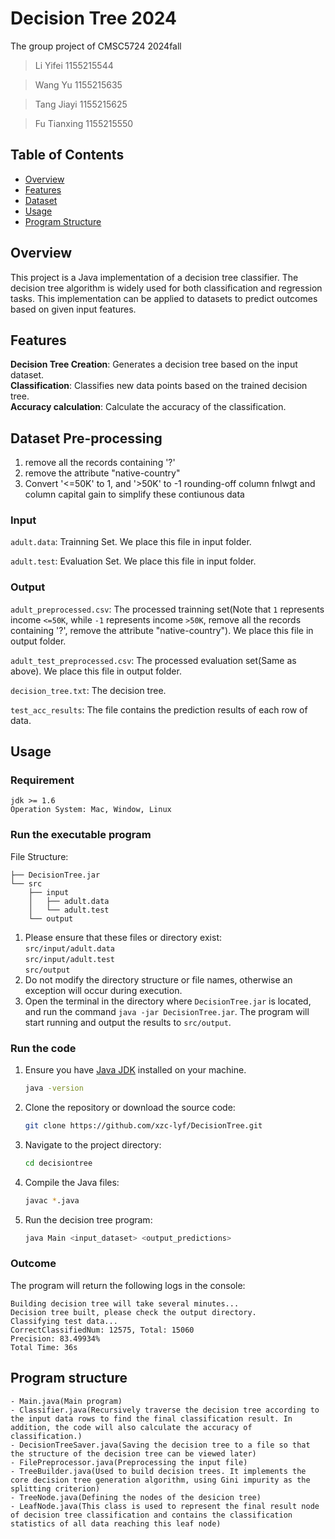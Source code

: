 
# Decision Tree 2024
The group project of CMSC5724 2024fall
>    Li Yifei 1155215544

>    Wang Yu 1155215635

>    Tang Jiayi 1155215625

>    Fu Tianxing 1155215550

## Table of Contents

- [Overview](#overview)
- [Features](#features)
- [Dataset](#dataset)
- [Usage](#usage)
- [Program Structure](#program-structure)

## Overview
This project is a Java implementation of a decision tree classifier. The decision tree algorithm is widely used for both classification and regression tasks. This implementation can be applied to datasets to predict outcomes based on given input features.

## Features
**Decision Tree Creation**: Generates a decision tree based on the input dataset.<br>
**Classification**: Classifies new data points based on the trained decision tree.<br>
**Accuracy calculation**: Calculate the accuracy of the classification.

## Dataset Pre-processing

1. remove all the records containing '?'
2. remove the attribute "native-country"
3. Convert '<=50K' to 1, and '>50K' to -1
rounding-off column fnlwgt and column capital gain to simplify these contiunous data

### Input
`adult.data`:
Trainning Set. We place this file in input folder.

`adult.test`:
Evaluation Set. We place this file in input folder.

### Output
`adult_preprocessed.csv`:
The processed trainning set(Note that `1` represents income `<=50K`, while `-1` represents income `>50K`,  remove all the records containing '?', remove the attribute "native-country"). We place this file in output folder.

`adult_test_preprocessed.csv`:
The processed evaluation set(Same as above). We place this file in output folder.

`decision_tree.txt`:
The decision tree.

`test_acc_results`:
The file contains the prediction results of each row of data.


## Usage

### Requirement
```
jdk >= 1.6
Operation System: Mac, Window, Linux
```

### Run the executable program
File Structure:<br>

```
├── DecisionTree.jar
└── src
    ├── input
    │   ├── adult.data
    │   └── adult.test
    └── output
```


1. Please ensure that these files or directory exist: <br>
 `src/input/adult.data` <br>
 `src/input/adult.test` <br>
 `src/output` 
2. Do not modify the directory structure or file names, otherwise an exception will occur during execution. 
3. Open the terminal in the directory where `DecisionTree.jar` is located, and run the command `java -jar DecisionTree.jar`. The program will start running and output the results to `src/output`.

### Run the code

1. Ensure you have [Java JDK](https://www.oracle.com/java/technologies/javase-downloads.html) installed on your machine.
   ```bash
   java -version
2. Clone the repository or download the source code:
   ```bash
   git clone https://github.com/xzc-lyf/DecisionTree.git
3. Navigate to the project directory:
	```bash
	cd decisiontree
4. Compile the Java files:
	```bash
	javac *.java
5. Run the decision tree program:
	```bash
	java Main <input_dataset> <output_predictions>
 
### Outcome
The program will return the following logs in the console:

```
Building decision tree will take several minutes...
Decision tree built, please check the output directory.
Classifying test data...
CorrectClassifiedNum: 12575, Total: 15060
Precision: 83.49934%
Total Time: 36s
```

## Program structure
```
- Main.java(Main program)
- Classifier.java(Recursively traverse the decision tree according to the input data rows to find the final classification result. In addition, the code will also calculate the accuracy of classification.)
- DecisionTreeSaver.java(Saving the decision tree to a file so that the structure of the decision tree can be viewed later)
- FilePreprocessor.java(Preprocessing the input file)
- TreeBuilder.java(Used to build decision trees. It implements the core decision tree generation algorithm, using Gini impurity as the splitting criterion)
- TreeNode.java(Defining the nodes of the desicion tree)
- LeafNode.java(This class is used to represent the final result node of decision tree classification and contains the classification statistics of all data reaching this leaf node)
```
